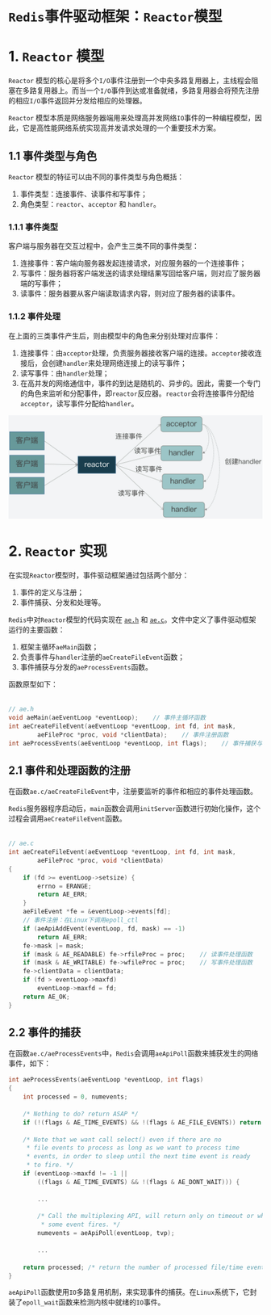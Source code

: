 # `Redis`事件驱动框架：`Reactor`模型

# 1. `Reactor` 模型

`Reactor` 模型的核心是将多个`I/O`事件注册到一个中央多路复用器上，主线程会阻塞在多路复用器上。而当一个`I/O`事件到达或准备就绪，多路复用器会将预先注册的相应`I/O`事件返回并分发给相应的处理器。

`Reactor` 模型本质是网络服务器端用来处理高并发网络`IO`事件的一种编程模型，因此，它是高性能网络系统实现高并发请求处理的一个重要技术方案。

## 1.1 事件类型与角色

`Reactor` 模型的特征可以由不同的事件类型与角色概括：

1. 事件类型：连接事件、读事件和写事件；
2. 角色类型：`reactor`、`acceptor` 和 `handler`。

### 1.1.1 事件类型

客户端与服务器在交互过程中，会产生三类不同的事件类型：

1. 连接事件：客户端向服务器发起连接请求，对应服务器的一个连接事件；
2. 写事件：服务器将客户端发送的请求处理结果写回给客户端，则对应了服务器端的写事件；
3. 读事件：服务器要从客户端读取请求内容，则对应了服务器的读事件。

### 1.1.2 事件处理

在上面的三类事件产生后，则由模型中的角色来分别处理对应事件：

1. 连接事件：由`acceptor`处理，负责服务器接收客户端的连接。`acceptor`接收连接后，会创建`handler`来处理网络连接上的读写事件；
2. 读写事件：由`handler`处理；
3. 在高并发的网络通信中，事件的到达是随机的、异步的。因此，需要一个专门的角色来监听和分配事件，即`reactor`反应器。`reactor`会将连接事件分配给`acceptor`，读写事件分配给`handler`。

![](../pics/reactor_1.png)

# 2. `Reactor` 实现

在实现`Reactor`模型时，事件驱动框架通过包括两个部分：

1. 事件的定义与注册；
2. 事件捕获、分发和处理等。

`Redis`中对`Reactor`模型的代码实现在 [`ae.h`](https://github.com/redis/redis/blob/unstable/src/ae.h) 和 [`ae.c`](https://github.com/redis/redis/blob/unstable/src/ae.c)。文件中定义了事件驱动框架运行的主要函数：

1. 框架主循环`aeMain`函数；
2. 负责事件与`handler`注册的`aeCreateFileEvent`函数；
3. 事件捕获与分发的`aeProcessEvents`函数。

函数原型如下：

```c

// ae.h
void aeMain(aeEventLoop *eventLoop);    // 事件主循环函数
int aeCreateFileEvent(aeEventLoop *eventLoop, int fd, int mask,
        aeFileProc *proc, void *clientData);    // 事件注册函数 
int aeProcessEvents(aeEventLoop *eventLoop, int flags);    // 事件捕获与分发函数 
```

## 2.1 事件和处理函数的注册

在函数`ae.c/aeCreateFileEvent`中，注册要监听的事件和相应的事件处理函数。

`Redis`服务器程序启动后，`main`函数会调用`initServer`函数进行初始化操作，这个过程会调用`aeCreateFileEvent`函数。

```c

// ae.c
int aeCreateFileEvent(aeEventLoop *eventLoop, int fd, int mask,
        aeFileProc *proc, void *clientData)
{
    if (fd >= eventLoop->setsize) {
        errno = ERANGE;
        return AE_ERR;
    }
    aeFileEvent *fe = &eventLoop->events[fd];
	// 事件注册：在Linux下调用epoll_ctl
    if (aeApiAddEvent(eventLoop, fd, mask) == -1)
        return AE_ERR;
    fe->mask |= mask;
    if (mask & AE_READABLE) fe->rfileProc = proc;    // 读事件处理函数
    if (mask & AE_WRITABLE) fe->wfileProc = proc;    // 写事件处理函数
    fe->clientData = clientData;
    if (fd > eventLoop->maxfd)
        eventLoop->maxfd = fd;
    return AE_OK;
}
```



## 2.2 事件的捕获

在函数`ae.c/aeProcessEvents`中，`Redis`会调用`aeApiPoll`函数来捕获发生的网络事件，如下：

```c
int aeProcessEvents(aeEventLoop *eventLoop, int flags)
{
	int processed = 0, numevents;

    /* Nothing to do? return ASAP */
    if (!(flags & AE_TIME_EVENTS) && !(flags & AE_FILE_EVENTS)) return 0;

    /* Note that we want call select() even if there are no
     * file events to process as long as we want to process time
     * events, in order to sleep until the next time event is ready
     * to fire. */
    if (eventLoop->maxfd != -1 ||
        ((flags & AE_TIME_EVENTS) && !(flags & AE_DONT_WAIT))) {
        
        ...

        /* Call the multiplexing API, will return only on timeout or when
         * some event fires. */
        numevents = aeApiPoll(eventLoop, tvp);
		
        ...

    return processed; /* return the number of processed file/time events */
}

```

`aeApiPoll`函数使用`IO`多路复用机制，来实现事件的捕获。在`Linux`系统下，它封装了`epoll_wait`函数来检测内核中就绪的`IO`事件。

